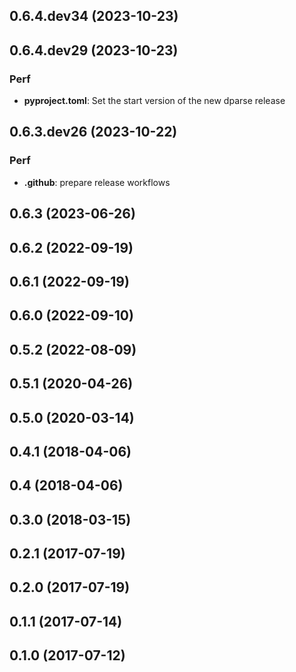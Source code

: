 ## 0.6.4.dev34 (2023-10-23)

## 0.6.4.dev29 (2023-10-23)

### Perf

- **pyproject.toml**: Set the start version of the new dparse release

## 0.6.3.dev26 (2023-10-22)

### Perf

- **.github**: prepare release workflows

## 0.6.3 (2023-06-26)

## 0.6.2 (2022-09-19)

## 0.6.1 (2022-09-19)

## 0.6.0 (2022-09-10)

## 0.5.2 (2022-08-09)

## 0.5.1 (2020-04-26)

## 0.5.0 (2020-03-14)

## 0.4.1 (2018-04-06)

## 0.4 (2018-04-06)

## 0.3.0 (2018-03-15)

## 0.2.1 (2017-07-19)

## 0.2.0 (2017-07-19)

## 0.1.1 (2017-07-14)

## 0.1.0 (2017-07-12)
